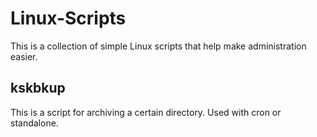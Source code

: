 # Linux-Scripts
This is a collection of simple Linux scripts that help make administration easier.

## kskbkup
This is a script for archiving a certain directory. Used with cron or standalone.
